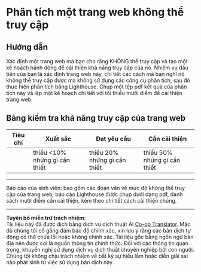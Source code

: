 <!--
CO_OP_TRANSLATOR_METADATA:
{
  "original_hash": "a258597a194e77d4fd469b3cd976b29e",
  "translation_date": "2025-08-27T23:19:20+00:00",
  "source_file": "1-getting-started-lessons/3-accessibility/assignment.md",
  "language_code": "vi"
}
-->
# Phân tích một trang web không thể truy cập

## Hướng dẫn

Xác định một trang web mà bạn cho rằng KHÔNG thể truy cập và tạo một kế hoạch hành động để cải thiện khả năng truy cập của nó. 
Nhiệm vụ đầu tiên của bạn là xác định trang web này, chi tiết các cách mà bạn nghĩ nó không thể truy cập được mà không sử dụng các công cụ phân tích, sau đó thực hiện phân tích bằng Lighthouse. Chụp một tệp pdf kết quả của phân tích này và lập một kế hoạch chi tiết với tối thiểu mười điểm để cải thiện trang web.

## Bảng kiểm tra khả năng truy cập của trang web

| Tiêu chí | Xuất sắc | Đạt yêu cầu | Cần cải thiện |
|----------|-----------|-------------|---------------|
|          | thiếu <10% những gì cần thiết | thiếu 20% những gì cần thiết | thiếu 50% những gì cần thiết |

----
Báo cáo của sinh viên: bao gồm các đoạn văn về mức độ không thể truy cập của trang web, báo cáo Lighthouse được chụp dưới dạng pdf, danh sách mười điểm cần cải thiện, kèm theo chi tiết cách cải thiện chúng.

---

**Tuyên bố miễn trừ trách nhiệm**:  
Tài liệu này đã được dịch bằng dịch vụ dịch thuật AI [Co-op Translator](https://github.com/Azure/co-op-translator). Mặc dù chúng tôi cố gắng đảm bảo độ chính xác, xin lưu ý rằng các bản dịch tự động có thể chứa lỗi hoặc không chính xác. Tài liệu gốc bằng ngôn ngữ bản địa nên được coi là nguồn thông tin chính thức. Đối với các thông tin quan trọng, khuyến nghị sử dụng dịch vụ dịch thuật chuyên nghiệp bởi con người. Chúng tôi không chịu trách nhiệm về bất kỳ sự hiểu lầm hoặc diễn giải sai nào phát sinh từ việc sử dụng bản dịch này.